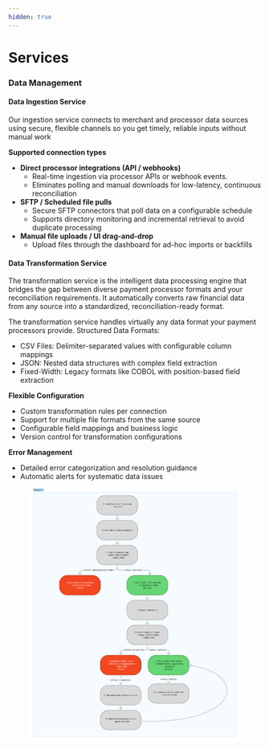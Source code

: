 ```yaml
---
hidden: true
---
```


# Services

### Data Management

#### Data Ingestion Service

Our ingestion service connects to merchant and processor data sources using secure, flexible channels so you get timely, reliable inputs without manual work

**Supported connection types**

* **Direct processor integrations (API / webhooks)**
  * Real-time ingestion via processor APIs or webhook events.
  * Eliminates polling and manual downloads for low-latency, continuous reconciliation
* **SFTP / Scheduled file pulls**
  * Secure SFTP connectors that poll data on a configurable schedule
  * Supports directory monitoring and incremental retrieval to avoid duplicate processing
* **Manual file uploads / UI drag-and-drop**
  * Upload files through the dashboard for ad-hoc imports or backfills

#### Data Transformation Service

The transformation service is the intelligent data processing engine that bridges the gap between diverse payment processor formats and your reconciliation requirements. It automatically converts raw financial data from any source into a standardized, reconciliation-ready format.

The transformation service handles virtually any data format your payment processors provide. Structured Data Formats:

* CSV Files: Delimiter-separated values with configurable column mappings
* JSON: Nested data structures with complex field extraction
* Fixed-Width: Legacy formats like COBOL with position-based field extraction



**Flexible Configuration**

* Custom transformation rules per connection
* Support for multiple file formats from the same source
* Configurable field mappings and business logic
* Version control for transformation configurations

**Error Management**

* Detailed error categorization and resolution guidance
* Automatic alerts for systematic data issues

<figure><img src="../../../.gitbook/assets/image (1).png" alt=""><figcaption></figcaption></figure>
